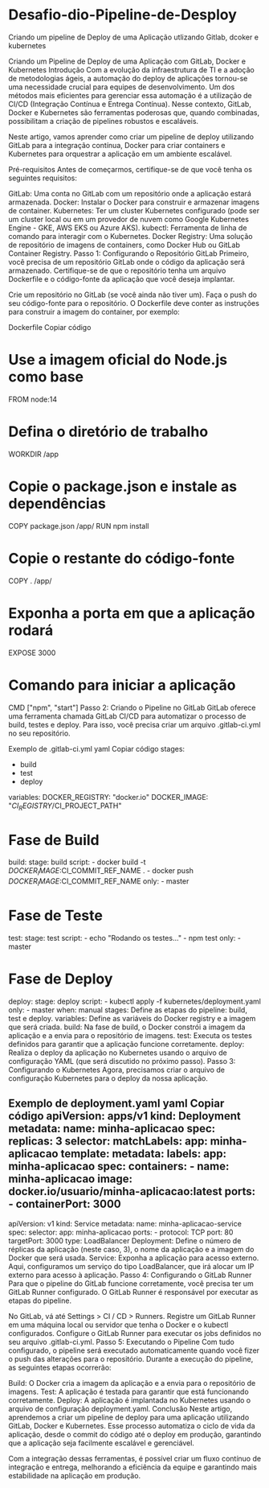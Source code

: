 # Desafio-dio-Pipeline-de-Desploy
Criando um pipeline de Deploy de uma Aplicação utlizando Gitlab, dcoker e kubernetes

Criando um Pipeline de Deploy de uma Aplicação com GitLab, Docker e Kubernetes
Introdução
Com a evolução da infraestrutura de TI e a adoção de metodologias ágeis, a automação do deploy de aplicações tornou-se uma necessidade crucial para equipes de desenvolvimento. Um dos métodos mais eficientes para gerenciar essa automação é a utilização de CI/CD (Integração Contínua e Entrega Contínua). Nesse contexto, GitLab, Docker e Kubernetes são ferramentas poderosas que, quando combinadas, possibilitam a criação de pipelines robustos e escaláveis.

Neste artigo, vamos aprender como criar um pipeline de deploy utilizando GitLab para a integração contínua, Docker para criar containers e Kubernetes para orquestrar a aplicação em um ambiente escalável.

Pré-requisitos
Antes de começarmos, certifique-se de que você tenha os seguintes requisitos:

GitLab: Uma conta no GitLab com um repositório onde a aplicação estará armazenada.
Docker: Instalar o Docker para construir e armazenar imagens de container.
Kubernetes: Ter um cluster Kubernetes configurado (pode ser um cluster local ou em um provedor de nuvem como Google Kubernetes Engine - GKE, AWS EKS ou Azure AKS).
kubectl: Ferramenta de linha de comando para interagir com o Kubernetes.
Docker Registry: Uma solução de repositório de imagens de containers, como Docker Hub ou GitLab Container Registry.
Passo 1: Configurando o Repositório GitLab
Primeiro, você precisa de um repositório GitLab onde o código da aplicação será armazenado. Certifique-se de que o repositório tenha um arquivo Dockerfile e o código-fonte da aplicação que você deseja implantar.

Crie um repositório no GitLab (se você ainda não tiver um).
Faça o push do seu código-fonte para o repositório.
O Dockerfile deve conter as instruções para construir a imagem do container, por exemplo:

Dockerfile
Copiar código
# Use a imagem oficial do Node.js como base
FROM node:14

# Defina o diretório de trabalho
WORKDIR /app

# Copie o package.json e instale as dependências
COPY package.json /app/
RUN npm install

# Copie o restante do código-fonte
COPY . /app/

# Exponha a porta em que a aplicação rodará
EXPOSE 3000

# Comando para iniciar a aplicação
CMD ["npm", "start"]
Passo 2: Criando o Pipeline no GitLab
GitLab oferece uma ferramenta chamada GitLab CI/CD para automatizar o processo de build, testes e deploy. Para isso, você precisa criar um arquivo .gitlab-ci.yml no seu repositório.

Exemplo de .gitlab-ci.yml
yaml
Copiar código
stages:
  - build
  - test
  - deploy

variables:
  DOCKER_REGISTRY: "docker.io"
  DOCKER_IMAGE: "$CI_REGISTRY/$CI_PROJECT_PATH"

# Fase de Build
build:
  stage: build
  script:
    - docker build -t $DOCKER_IMAGE:$CI_COMMIT_REF_NAME .
    - docker push $DOCKER_IMAGE:$CI_COMMIT_REF_NAME
  only:
    - master

# Fase de Teste
test:
  stage: test
  script:
    - echo "Rodando os testes..."
    - npm test
  only:
    - master

# Fase de Deploy
deploy:
  stage: deploy
  script:
    - kubectl apply -f kubernetes/deployment.yaml
  only:
    - master
  when: manual
stages: Define as etapas do pipeline: build, test e deploy.
variables: Define as variáveis do Docker registry e a imagem que será criada.
build: Na fase de build, o Docker constrói a imagem da aplicação e a envia para o repositório de imagens.
test: Executa os testes definidos para garantir que a aplicação funcione corretamente.
deploy: Realiza o deploy da aplicação no Kubernetes usando o arquivo de configuração YAML (que será discutido no próximo passo).
Passo 3: Configurando o Kubernetes
Agora, precisamos criar o arquivo de configuração Kubernetes para o deploy da nossa aplicação.

Exemplo de deployment.yaml
yaml
Copiar código
apiVersion: apps/v1
kind: Deployment
metadata:
  name: minha-aplicacao
spec:
  replicas: 3
  selector:
    matchLabels:
      app: minha-aplicacao
  template:
    metadata:
      labels:
        app: minha-aplicacao
    spec:
      containers:
      - name: minha-aplicacao
        image: docker.io/usuario/minha-aplicacao:latest
        ports:
        - containerPort: 3000
---
apiVersion: v1
kind: Service
metadata:
  name: minha-aplicacao-service
spec:
  selector:
    app: minha-aplicacao
  ports:
    - protocol: TCP
      port: 80
      targetPort: 3000
  type: LoadBalancer
Deployment: Define o número de réplicas da aplicação (neste caso, 3), o nome da aplicação e a imagem do Docker que será usada.
Service: Exponha a aplicação para acesso externo. Aqui, configuramos um serviço do tipo LoadBalancer, que irá alocar um IP externo para acesso à aplicação.
Passo 4: Configurando o GitLab Runner
Para que o pipeline do GitLab funcione corretamente, você precisa ter um GitLab Runner configurado. O GitLab Runner é responsável por executar as etapas do pipeline.

No GitLab, vá até Settings > CI / CD > Runners.
Registre um GitLab Runner em uma máquina local ou servidor que tenha o Docker e o kubectl configurados.
Configure o GitLab Runner para executar os jobs definidos no seu arquivo .gitlab-ci.yml.
Passo 5: Executando o Pipeline
Com tudo configurado, o pipeline será executado automaticamente quando você fizer o push das alterações para o repositório. Durante a execução do pipeline, as seguintes etapas ocorrerão:

Build: O Docker cria a imagem da aplicação e a envia para o repositório de imagens.
Test: A aplicação é testada para garantir que está funcionando corretamente.
Deploy: A aplicação é implantada no Kubernetes usando o arquivo de configuração deployment.yaml.
Conclusão
Neste artigo, aprendemos a criar um pipeline de deploy para uma aplicação utilizando GitLab, Docker e Kubernetes. Esse processo automatiza o ciclo de vida da aplicação, desde o commit do código até o deploy em produção, garantindo que a aplicação seja facilmente escalável e gerenciável.

Com a integração dessas ferramentas, é possível criar um fluxo contínuo de integração e entrega, melhorando a eficiência da equipe e garantindo mais estabilidade na aplicação em produção.
